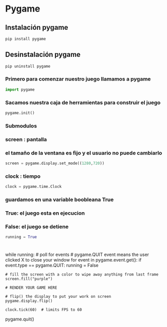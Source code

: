 # Pygame
## Instalación pygame
```python
pip install pygame
```
## Desinstalación pygame
```python
pip uninstall pygame
```
### Primero para comenzar nuestro juego llamamos a pygame
```python
import pygame
```
### Sacamos nuestra caja de herramientas para construir el juego
```python
pygame.init()
```
### Submodulos
### screen : pantalla
### el tamaño de la ventana es fijo y el usuario no puede cambiarlo
```python
screen = pygame.display.set_mode((1280,720))    
```
### clock : tiempo 
```python
clock = pygame.time.Clock
```
### guardamos en una variable boobleana True
### True: el juego esta en ejecucion
### False: el juego se detiene
```python
running = True
```

#
while running:
    # poll for events
    # pygame.QUIT event means the user clicked X to close your window
    for event in pygame.event.get():
        if event.type == pygame.QUIT:
            running = False

    # fill the screen with a color to wipe away anything from last frame
    screen.fill("purple")

    # RENDER YOUR GAME HERE

    # flip() the display to put your work on screen
    pygame.display.flip()

    clock.tick(60)  # limits FPS to 60

pygame.quit()

